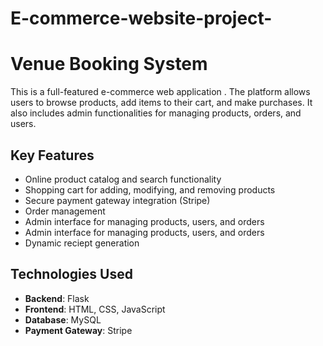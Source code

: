 # E-commerce-website-project-

<h1>Venue Booking System</h1>
    <p>This is a full-featured e-commerce web application . The platform allows users to browse products, add items to their cart, and make purchases. It also includes admin functionalities for managing products, orders, and users.</p>
  <p>
    <h2>Key Features</h2>
    <ul>
        <li>Online product catalog and search functionality</li>
        <li>Shopping cart for adding, modifying, and removing products</li>
        <li>Secure payment gateway integration (Stripe)</li>
        <li>Order management</li>
        <li>Admin interface for managing products, users, and orders</li>
        <li>Admin interface for managing products, users, and orders</li>
        <li>Dynamic reciept generation</li>
      
  </ul>
   <h2>Technologies Used</h2>
    <ul>
        <li><strong>Backend</strong>: Flask</li>
        <li><strong>Frontend</strong>: HTML, CSS, JavaScript</li>
        <li><strong>Database</strong>: MySQL</li>
        <li><strong>Payment Gateway</strong>: Stripe</li>
     </ul>
